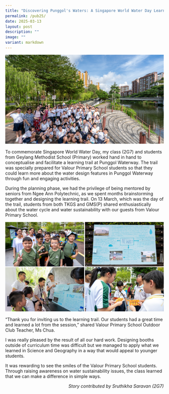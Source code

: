 ```yaml
---
title: "Discovering Punggol's Waters: A Singapore World Water Day Learning Trail"
permalink: /pub25/
date: 2025-03-13
layout: post
description: ""
image: ""
variant: markdown
---
```

<img src="/images/Sparkling_Moment/2025/PUB_Hero.png">

<p>To commemorate Singapore World Water Day, my class (2G7) and students from Geylang Methodist School (Primary) worked hand in hand to conceptualise and facilitate a learning trail at Punggol Waterway. The trail was specially prepared for Valour Primary School students so that they could learn more about the water design features in Punggol Waterway through fun and engaging activities.</p>

<p>During the planning phase, we had the privilege of being mentored by seniors from Ngee Ann Polytechnic, as we spent months brainstorming together and designing the learning trail. On 13 March, which was the day of the trail, students from both TKGS and GMS(P) shared enthusiastically about the water cycle and water sustainability with our guests from Valour Primary School. </p>

<img src="/images/Sparkling_Moment/2025/PUB_1.png">

<p>“Thank you for inviting us to the learning trail. Our students had a great time and learned a lot from the session,” shared Valour Primary School Outdoor Club Teacher, Ms Chua.</p>

<p>I was really pleased by the result of all our hard work. Designing booths outside of curriculum time was difficult but we managed to apply what we learned in Science and Geography in a way that would appeal to younger students. </p>

<p>It was rewarding to see the smiles of the Valour Primary School students. Through raising awareness on water sustainability issues, the class learned that we can make a difference in simple ways.</p>

<p align="right"><i>Story contributed by Sruthikha Saravan (2G7)</i> </p>